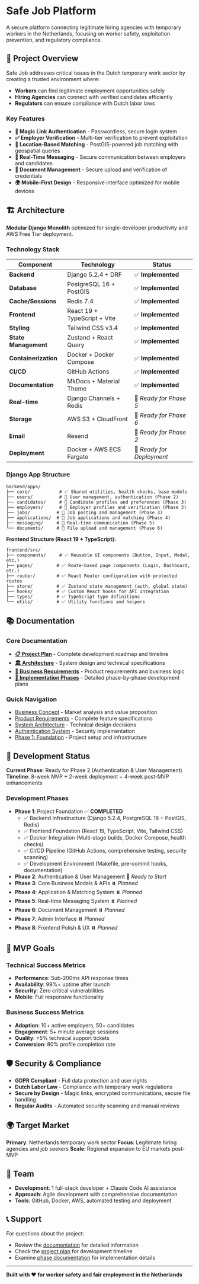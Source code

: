 # Safe Job Platform

A secure platform connecting legitimate hiring agencies with temporary workers in the Netherlands, focusing on worker safety, exploitation prevention, and regulatory compliance.

## 🎯 Project Overview

Safe Job addresses critical issues in the Dutch temporary work sector by creating a trusted environment where:
- **Workers** can find legitimate employment opportunities safely
- **Hiring Agencies** can connect with verified candidates efficiently
- **Regulators** can ensure compliance with Dutch labor laws

### Key Features

- **🔐 Magic Link Authentication** - Passwordless, secure login system
- **✅ Employer Verification** - Multi-tier verification to prevent exploitation
- **📍 Location-Based Matching** - PostGIS-powered job matching with geospatial queries
- **💬 Real-Time Messaging** - Secure communication between employers and candidates
- **📄 Document Management** - Secure upload and verification of credentials
- **🌍 Mobile-First Design** - Responsive interface optimized for mobile devices

## 🏗️ Architecture

**Modular Django Monolith** optimized for single-developer productivity and AWS Free Tier deployment.

### Technology Stack

| Component | Technology | Status |
|-----------|------------|--------|
| **Backend** | Django 5.2.4 + DRF | ✅ **Implemented** |
| **Database** | PostgreSQL 16 + PostGIS | ✅ **Implemented** |
| **Cache/Sessions** | Redis 7.4 | ✅ **Implemented** |
| **Frontend** | React 19 + TypeScript + Vite | ✅ **Implemented** |
| **Styling** | Tailwind CSS v3.4 | ✅ **Implemented** |
| **State Management** | Zustand + React Query | ✅ **Implemented** |
| **Containerization** | Docker + Docker Compose | ✅ **Implemented** |
| **CI/CD** | GitHub Actions | ✅ **Implemented** |
| **Documentation** | MkDocs + Material Theme | ✅ **Implemented** |
| **Real-time** | Django Channels + Redis | 🚧 *Ready for Phase 5* |
| **Storage** | AWS S3 + CloudFront | 🚧 *Ready for Phase 6* |
| **Email** | Resend | 🚧 *Ready for Phase 2* |
| **Deployment** | Docker + AWS ECS Fargate | 🚧 *Ready for Deployment* |

### Django App Structure

```
backend/apps/
├── core/           # ✅ Shared utilities, health checks, base models
├── users/          # 🚧 User management, authentication (Phase 2)
├── candidates/     # 🚧 Candidate profiles and preferences (Phase 3)
├── employers/      # 🚧 Employer profiles and verification (Phase 3)
├── jobs/          # 🚧 Job posting and management (Phase 3)
├── applications/  # 🚧 Job applications and matching (Phase 4)
├── messaging/     # 🚧 Real-time communication (Phase 5)
└── documents/     # 🚧 File upload and management (Phase 6)
```

**Frontend Structure (React 19 + TypeScript):**
```
frontend/src/
├── components/     # ✅ Reusable UI components (Button, Input, Modal, etc.)
├── pages/         # ✅ Route-based page components (Login, Dashboard, etc.)
├── router/        # ✅ React Router configuration with protected routes
├── store/         # ✅ Zustand state management (auth, global state)
├── hooks/         # ✅ Custom React hooks for API integration
├── types/         # ✅ TypeScript type definitions
└── utils/         # ✅ Utility functions and helpers
```

## 📚 Documentation

### Core Documentation
- **[📋 Project Plan](docs/plan.md)** - Complete development roadmap and timeline
- **[🏛️ Architecture](docs/architecture/)** - System design and technical specifications
- **[💼 Business Requirements](docs/business/)** - Product requirements and business logic
- **[📅 Implementation Phases](docs/phases/)** - Detailed phase-by-phase development plans

### Quick Navigation
- [Business Concept](docs/business/business-concept.md) - Market analysis and value proposition
- [Product Requirements](docs/business/prd.md) - Complete feature specifications
- [System Architecture](docs/architecture/architecture.md) - Technical design decisions
- [Authentication System](docs/architecture/authentication.md) - Security implementation
- [Phase 1: Foundation](docs/phases/phase-1-foundation.md) - Project setup and infrastructure

## 🚀 Development Status

**Current Phase**: Ready for Phase 2 (Authentication & User Management)
**Timeline**: 8-week MVP + 2-week deployment + 4-week post-MVP enhancements

### Development Phases

- **Phase 1**: Project Foundation ✅ **COMPLETED**
  - ✅ Backend Infrastructure (Django 5.2.4, PostgreSQL 16 + PostGIS, Redis)
  - ✅ Frontend Foundation (React 19, TypeScript, Vite, Tailwind CSS)
  - ✅ Docker Integration (Multi-stage builds, Docker Compose, health checks)
  - ✅ CI/CD Pipeline (GitHub Actions, comprehensive testing, security scanning)
  - ✅ Development Environment (Makefile, pre-commit hooks, documentation)
- **Phase 2**: Authentication & User Management 🚧 *Ready to Start*
- **Phase 3**: Core Business Models & APIs ⏸️ *Planned*
- **Phase 4**: Application & Matching System ⏸️ *Planned*
- **Phase 5**: Real-time Messaging System ⏸️ *Planned*
- **Phase 6**: Document Management ⏸️ *Planned*
- **Phase 7**: Admin Interface ⏸️ *Planned*
- **Phase 8**: Frontend Polish & UX ⏸️ *Planned*

## 🎯 MVP Goals

### Technical Success Metrics
- **Performance**: Sub-200ms API response times
- **Availability**: 99%+ uptime after launch
- **Security**: Zero critical vulnerabilities
- **Mobile**: Full responsive functionality

### Business Success Metrics
- **Adoption**: 10+ active employers, 50+ candidates
- **Engagement**: 5+ minute average sessions
- **Quality**: <5% technical support tickets
- **Conversion**: 80% profile completion rate

## 🛡️ Security & Compliance

- **GDPR Compliant** - Full data protection and user rights
- **Dutch Labor Law** - Compliance with temporary work regulations
- **Secure by Design** - Magic links, encrypted communications, secure file handling
- **Regular Audits** - Automated security scanning and manual reviews

## 🌍 Target Market

**Primary**: Netherlands temporary work sector
**Focus**: Legitimate hiring agencies and job seekers
**Scale**: Regional expansion to EU markets post-MVP

## 👥 Team

- **Development**: 1 full-stack developer + Claude Code AI assistance
- **Approach**: Agile development with comprehensive documentation
- **Tools**: GitHub, Docker, AWS, automated testing and deployment

## 📞 Support

For questions about the project:
- Review the [documentation](docs/) for detailed information
- Check the [project plan](docs/plan.md) for development timeline
- Examine [phase documentation](docs/phases/) for implementation details

---

**Built with ❤️ for worker safety and fair employment in the Netherlands**
